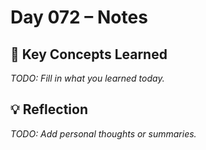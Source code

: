 # Day 072 – Notes

## 🔑 Key Concepts Learned

_TODO: Fill in what you learned today._

## 💡 Reflection

_TODO: Add personal thoughts or summaries._
